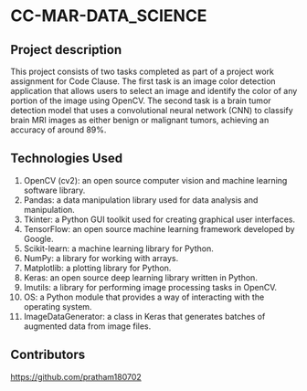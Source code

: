 # CC-MAR-DATA_SCIENCE


## Project description
This project consists of two tasks completed as part of a project work assignment for Code Clause. The first task is an image color detection application that allows users to select an image and identify the color of any portion of the image using OpenCV. The second task is a brain tumor detection model that uses a convolutional neural network (CNN) to classify brain MRI images as either benign or malignant tumors, achieving an accuracy of around 89%.

## Technologies Used
1.  OpenCV (cv2): an open source computer vision and machine learning software library.
2.  Pandas: a data manipulation library used for data analysis and manipulation.
3.  Tkinter: a Python GUI toolkit used for creating graphical user interfaces.
4.  TensorFlow: an open source machine learning framework developed by Google.
5.  Scikit-learn: a machine learning library for Python.
6.  NumPy: a library for working with arrays.
7.  Matplotlib: a plotting library for Python.
8.  Keras: an open source deep learning library written in Python.
9.  Imutils: a library for performing image processing tasks in OpenCV.
10. OS: a Python module that provides a way of interacting with the operating system.
11. ImageDataGenerator: a class in Keras that generates batches of augmented data from image files.

## Contributors 
https://github.com/pratham180702
